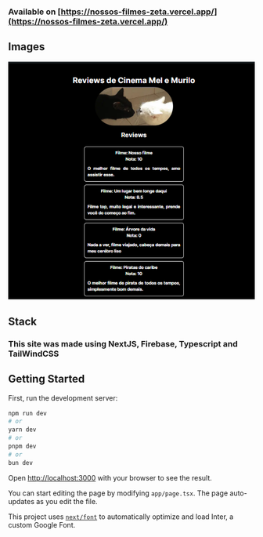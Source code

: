 ### Available on [https://nossos-filmes-zeta.vercel.app/](https://nossos-filmes-zeta.vercel.app/)

## Images

![printscreen of the site](/images/sitereviewsprint.png)

## Stack

### This site was made using NextJS, Firebase, Typescript and TailWindCSS

## Getting Started

First, run the development server:

```bash
npm run dev
# or
yarn dev
# or
pnpm dev
# or
bun dev
```

Open [http://localhost:3000](http://localhost:3000) with your browser to see the result.

You can start editing the page by modifying `app/page.tsx`. The page auto-updates as you edit the file.

This project uses [`next/font`](https://nextjs.org/docs/basic-features/font-optimization) to automatically optimize and load Inter, a custom Google Font.
